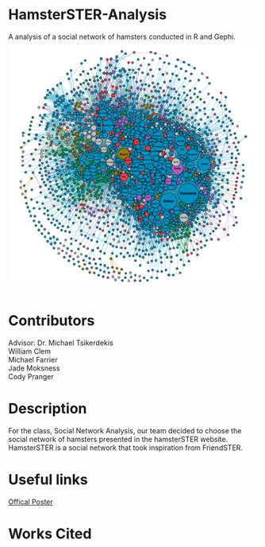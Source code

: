 # HamsterSTER-Analysis
A analysis of a social network of hamsters conducted in R and Gephi.
![](https://github.com/michaelFarrier/HamsterSTER-Analysis/blob/master/resources/hamster-network.png)

# Contributors

Advisor: Dr. Michael Tsikerdekis  
William Clem  
Michael Farrier  
Jade Moksness  
Cody Pranger  

# Description

For the class, Social Network Analysis, our team decided to choose the social network of hamsters presented in the hamsterSTER website. HamsterSTER is a social network that took inspiration from FriendSTER. 

# Useful links
[Offical Poster](https://github.com/michaelFarrier/HamsterSTER-Analysis/blob/master/resources/hamster-poster.pdf)

# Works Cited

